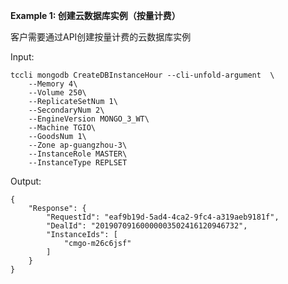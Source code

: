 **Example 1: 创建云数据库实例（按量计费）**

客户需要通过API创建按量计费的云数据库实例

Input: 

```
tccli mongodb CreateDBInstanceHour --cli-unfold-argument  \
    --Memory 4\
    --Volume 250\
    --ReplicateSetNum 1\
    --SecondaryNum 2\
    --EngineVersion MONGO_3_WT\
    --Machine TGIO\
    --GoodsNum 1\
    --Zone ap-guangzhou-3\
    --InstanceRole MASTER\
    --InstanceType REPLSET
```

Output: 
```
{
    "Response": {
        "RequestId": "eaf9b19d-5ad4-4ca2-9fc4-a319aeb9181f",
        "DealId": "20190709160000003502416120946732",
        "InstanceIds": [
            "cmgo-m26c6jsf"
        ]
    }
}
```

